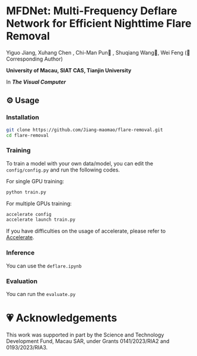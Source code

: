 # MFDNet: Multi-Frequency Deflare Network for Efficient Nighttime Flare Removal

Yiguo Jiang, Xuhang Chen , Chi-Man Pun📮 , Shuqiang Wang📮, Wei Feng (📮 Corresponding Author)

**University of Macau, SIAT CAS, Tianjin University**

In ***The Visual Computer***

## ⚙️ Usage
### Installation
```bash
git clone https://github.com/Jiang-maomao/flare-removal.git
cd flare-removal
```

### Training
To train a model with your own data/model, you can edit the ```config/config.py``` and run the following codes.

For single GPU training:
```bash
python train.py
```
For multiple GPUs training:
```bash
accelerate config
accelerate launch train.py
```
If you have difficulties on the usage of accelerate, please refer to <a href="https://github.com/huggingface/accelerate">Accelerate</a>.

### Inference
You can use the ```deflare.ipynb ```
### Evaluation
You can run the ```evaluate.py ```

# 💗 Acknowledgements
This work was supported in part by the Science and Technology Development Fund, Macau SAR, under Grants 0141/2023/RIA2 and 0193/2023/RIA3.
